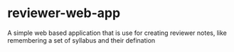 # reviewer-web-app
A simple web based application that is use for creating reviewer notes, like remembering a set of syllabus and their defination
